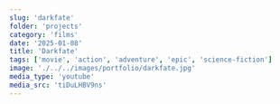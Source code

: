 ```yaml
---
slug: 'darkfate'
folder: 'projects'
category: 'films'
date: '2025-01-08'
title: 'Darkfate'
tags: ['movie', 'action', 'adventure', 'epic', 'science-fiction']
image: './../../images/portfolio/darkfate.jpg'
media_type: 'youtube'
media_src: 'tiDuLHBV9ns'
---
```

